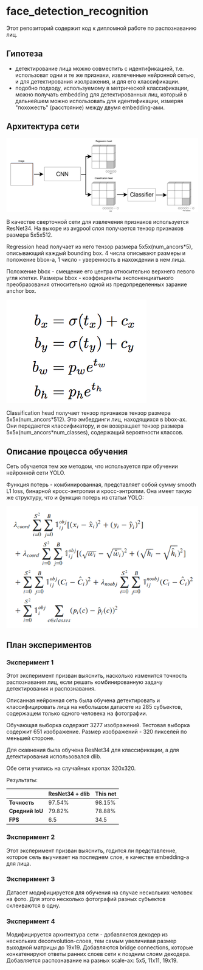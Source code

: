 # face_detection_recognition

Этот репозиторий содержит код к дипломной работе по распознаванию лиц.

## Гипотеза
* детектирование лица можно совместить с идентификацией, 
т.е. использоват одни и те же признаки, извлеченные нейронной сетью,
и для детектирования изолражения, и для его классификации.
* подобно подходу, используемому в метрической классификации, можно
получать embedding для детектированных лиц, который в дальнейшем
можно использовать для идентификации, измеряя "похожесть" (расстояние) между двумя embedding-ами.

## Архитектура сети
![Схема](docs/scheme.png)

В качестве сверточной сети для извлечения признаков используется ResNet34. 
На выхоре из avgpool слоя получается тензор признаков размера 5x5x512.

Regression head получает из него тензор размера 5x5x(num_ancors\*5), описывающий каждый bounding box.
4 числа описывают размеры и положение bbox-а, 1 число - уверенность в нахождении в нем лица.

Положение bbox - смещение его центра относительно верхнего левого угля клетки.
Размеры bbox - коэффициенты экспоненциатьного преобразования относительно одной из
предопределенных зарание anchor box.

![Здесь формула, описывающая преобразование](docs/bbox.png)

Classification head получает тензор признаков тензор размера 5x5x(num_ancors\*512).
Это эмбеддинги лиц, находящихся в bbox-ах. Они передаются классификатору, и он возвращает
тензор размера 5x5x(num_ancors\*num_classes), содержащий вероятности классов.

## Описание процесса обучения
Сеть обучается тем же методом, что используется при обучении нейронной сети YOLO.

Функция потерь - комбинированная, представляет собой сумму smooth L1 loss, бинарной кросс-энтропии и кросс-энтропии.
Она имеет такую же структуру, что и функция потерь из статьи YOLO:

![Здесь формула, описывающая loss](docs/loss.png)

## План экспериментов
### Экcперимент 1
Этот эксперимент призван выяснить, насколько изменится точность распознавания лиц,
если решать комбинированную задачу детектирования и распознавания.

Описанная нейронная сеть была обучена детектировать и классифицировать лица
на небольшом датасете из 285 субъектов, содержащем только одного человека на фотографии.

Обучающая выборка содержит 3277 изображений. Тестовая выборка содержит 651 изображение.
Размер изображений - 320 пикселей по меньшей стороне.

Для скавнения была обучена ResNet34 для классификации, а для детектирования использовался dlib.

Обе сети учились на случайных кропах 320x320.

Результаты:

|              | ResNet34 + dlib | This net |
| ------------ | --------------- | -------- |
| **Точность**     | 97.54%  | 98.15%  |
| **Средний IoU**  | 79.82%  | 78.88%  |
| **FPS**          | 6.5  | 34.5  |

### Экcперимент 2

Этот эксперимент призван выяснить, годится ли представление, которое сель выучивает на последнем слое,
е качестве embedding-а для лица.

### Экcперимент 3

Датасет модифицируется для обучения на случае нескольких человек на фото. Для этого несколько 
фотографий разных субъектов склеиваются в одну.

### Экcперимент 4

Модифицируется архитектура сети - добавляется декодер из нескольких deconvolution-слоев, 
тем самым увеличивая размер выходной матрицы до 19х19. Добавляются bridge connections, которые
конкатенируют ответы ранних слоев сети к поздним слоям декодера. Добавляется распознавание на разных scale-ах:
5х5, 11х11, 19х19.

